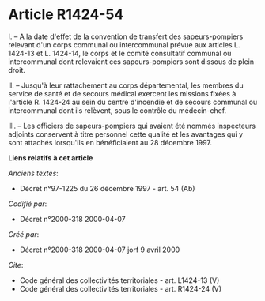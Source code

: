 # Article R1424-54

I. – A la date d'effet de la convention de transfert des sapeurs-pompiers relevant d'un corps communal ou intercommunal
prévue aux articles L. 1424-13 et L. 1424-14, le corps et le comité consultatif communal ou intercommunal dont relevaient ces
sapeurs-pompiers sont dissous de plein droit.

II. – Jusqu'à leur rattachement au corps départemental, les membres du service de santé et de secours médical exercent les
missions fixées à l'article R. 1424-24 au sein du centre d'incendie et de secours communal ou intercommunal dont ils
relèvent, sous le contrôle du médecin-chef.

III. – Les officiers de sapeurs-pompiers qui avaient été nommés inspecteurs adjoints conservent à titre personnel cette
qualité et les avantages qui y sont attachés lorsqu'ils en bénéficiaient au 28 décembre 1997.

**Liens relatifs à cet article**

_Anciens textes_:

  - Décret n°97-1225 du 26 décembre 1997 - art. 54 (Ab)

_Codifié par_:

  - Décret n°2000-318 2000-04-07

_Créé par_:

  - Décret n°2000-318 2000-04-07 jorf 9 avril 2000

_Cite_:

  - Code général des collectivités territoriales - art. L1424-13 (V)
  - Code général des collectivités territoriales - art. R1424-24 (V)
